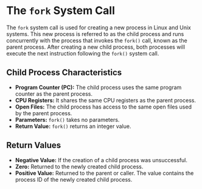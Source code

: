 # The `fork` System Call

The `fork` system call is used for creating a new process in Linux and Unix systems. This new process is referred to as the child process and runs concurrently with the process that invokes the `fork()` call, known as the parent process. After creating a new child process, both processes will execute the next instruction following the `fork()` system call.

## Child Process Characteristics

- **Program Counter (PC):** The child process uses the same program counter as the parent process.
- **CPU Registers:** It shares the same CPU registers as the parent process.
- **Open Files:** The child process has access to the same open files used by the parent process.
- **Parameters:** `fork()` takes no parameters.
- **Return Value:** `fork()` returns an integer value.

## Return Values

- **Negative Value:** If the creation of a child process was unsuccessful.
- **Zero:** Returned to the newly created child process.
- **Positive Value:** Returned to the parent or caller. The value contains the process ID of the newly created child process.


